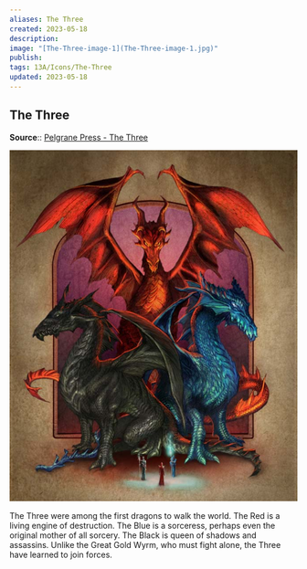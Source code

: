 ```yaml
---
aliases: The Three
created: 2023-05-18
description: 
image: "[The-Three-image-1](The-Three-image-1.jpg)"
publish: 
tags: 13A/Icons/The-Three
updated: 2023-05-18
---
```


## The Three
**Source**:: [Pelgrane Press - The Three](https://pelgranepress.com/2012/06/13/behind-the-illustration-the-three/)

![The Three|300](The-Three-image-1.jpg)

The Three were among the first dragons to walk the world. The Red is a living engine of destruction. The Blue is a sorceress, perhaps even the original mother of all sorcery. The Black is queen of shadows and assassins. Unlike the Great Gold Wyrm, who must fight alone, the Three have learned to join forces.